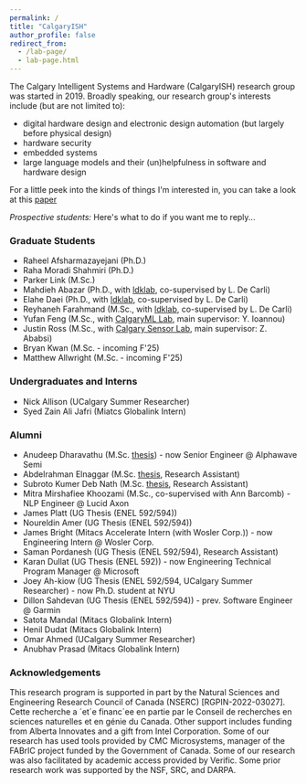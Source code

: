 ```yaml
---
permalink: /
title: "CalgaryISH"
author_profile: false
redirect_from: 
  - /lab-page/
  - lab-page.html
---
```


The Calgary Intelligent Systems and Hardware (CalgaryISH) research group was started in 2019. Broadly speaking, our research group's interests include (but are not limited to):
- digital hardware design and electronic design automation (but largely before physical design)
- hardware security
- embedded systems
- large language models and their (un)helpfulness in software and hardware design

For a little peek into the kinds of things I'm interested in, you can take a look at this [paper](https://arxiv.org/pdf/2409.05832)

*Prospective students:* Here's what to do if you want me to reply...

### Graduate Students
- Raheel Afsharmazayejani (Ph.D.)
- Raha Moradi Shahmiri (Ph.D.)
- Parker Link (M.Sc.)
- Mahdieh Abazar (Ph.D., with [ldklab](https://ldklab.github.io/), co-supervised by L. De Carli)
- Elahe Daei (Ph.D., with [ldklab](https://ldklab.github.io/), co-supervised by L. De Carli)
- Reyhaneh Farahmand (M.Sc., with [ldklab](https://ldklab.github.io/), co-supervised by L. De Carli)
- Yufan Feng (M.Sc., with [CalgaryML Lab](https://www.calgaryml.com/), main supervisor: Y. Ioannou)
- Justin Ross (M.Sc., with [Calgary Sensor Lab](https://sensorlab.ca/), main supervisor: Z. Ababsi)
- Bryan Kwan (M.Sc. - incoming F'25)
- Matthew Allwright (M.Sc. - incoming F'25)

### Undergraduates and Interns
- Nick Allison (UCalgary Summer Researcher)
- Syed Zain Ali Jafri (Miatcs Globalink Intern)

### Alumni
- Anudeep Dharavathu (M.Sc. [thesis](https://hdl.handle.net/1880/119757)) - now Senior Engineer @ Alphawave Semi
- Abdelrahman Elnaggar (M.Sc. [thesis](https://hdl.handle.net/1880/120458), Research Assistant)
- Subroto Kumer Deb Nath (M.Sc. [thesis](https://hdl.handle.net/1880/120619), Research Assistant)
- Mitra Mirshafiee Khoozami (M.Sc., co-supervised with Ann Barcomb) - NLP Engineer @ Lucid Axon
- James Platt (UG Thesis (ENEL 592/594))
- Noureldin Amer (UG Thesis (ENEL 592/594))
- James Bright (Mitacs Accelerate Intern (with Wosler Corp.)) - now Engineering Intern @ Wosler Corp.
- Saman Pordanesh (UG Thesis (ENEL 592/594), Research Assistant)
- Karan Dullat (UG Thesis (ENEL 592)) - now Engineering Technical Program Manager @ Microsoft 
- Joey Ah-kiow (UG Thesis (ENEL 592/594, UCalgary Summer Researcher) - now Ph.D. student at NYU
- Dillon Sahdevan (UG Thesis (ENEL 592/594)) - prev. Software Engineer @ Garmin
- Satota Mandal (Mitacs Globalink Intern)
- Henil Dudat (Mitacs Globalink Intern)
- Omar Ahmed (UCalgary Summer Researcher)
- Anubhav Prasad (Mitacs Globalink Intern)

### Acknowledgements
This research program is supported in part by the Natural Sciences and Engineering Research Council of Canada (NSERC) [RGPIN-2022-03027]. Cette recherche a ´et´e financ´ee en partie par le Conseil de recherches en sciences naturelles et en génie du Canada. Other support includes funding from Alberta Innovates and a gift from Intel Corporation. Some of our research has used tools provided by CMC Microsystems, manager of the FABrIC project funded by the Government of Canada. Some of our research was also facilitated by academic access provided by Verific. Some prior research work was supported by the NSF, SRC, and DARPA. 